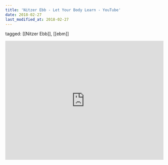 ```yaml
---
title: 'Nitzer Ebb - Let Your Body Learn - YouTube'
date: 2018-02-27
last_modified_at: 2018-02-27
---
```

tagged: [[Nitzer Ebb]], [[ebm]]
<iframe allow="accelerometer; autoplay; clipboard-write; encrypted-media; gyroscope; picture-in-picture" allowfullscreen="" frameborder="0" height="375" id="youtube_iframe" src="https://www.youtube.com/embed/627XGCfxwfM?feature=oembed&amp;enablejsapi=1&amp;origin=https://safe.txmblr.com&amp;wmode=opaque" width="500"></iframe>